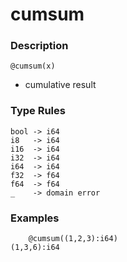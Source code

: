 # cumsum

### Description

`@cumsum(x)`

- cumulative result

### Type Rules

```no-highlight
bool -> i64
i8   -> i64
i16  -> i64
i32  -> i64
i64  -> i64
f32  -> f64
f64  -> f64
_    -> domain error
```

### Examples

```no-highlight
    @cumsum((1,2,3):i64)
(1,3,6):i64
```
